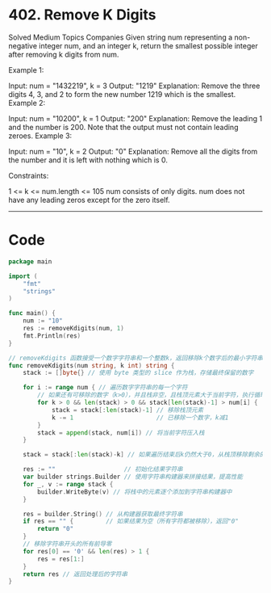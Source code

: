 # 402. Remove K Digits

Solved
Medium
Topics
Companies
Given string num representing a non-negative integer num, and an integer k, return the smallest possible integer after removing k digits from num.

Example 1:

Input: num = "1432219", k = 3
Output: "1219"
Explanation: Remove the three digits 4, 3, and 2 to form the new number 1219 which is the smallest.
Example 2:

Input: num = "10200", k = 1
Output: "200"
Explanation: Remove the leading 1 and the number is 200. Note that the output must not contain leading zeroes.
Example 3:

Input: num = "10", k = 2
Output: "0"
Explanation: Remove all the digits from the number and it is left with nothing which is 0.

Constraints:

1 <= k <= num.length <= 105
num consists of only digits.
num does not have any leading zeros except for the zero itself.

---

# Code

```go
package main

import (
	"fmt"
	"strings"
)

func main() {
	num := "10"
	res := removeKdigits(num, 1)
	fmt.Println(res)
}

// removeKdigits 函数接受一个数字字符串和一个整数k，返回移除k个数字后的最小字符串形式的数字。
func removeKdigits(num string, k int) string {
	stack := []byte{} // 使用 byte 类型的 slice 作为栈，存储最终保留的数字

	for i := range num { // 遍历数字字符串的每一个字符
		// 如果还有可移除的数字（k>0），并且栈非空，且栈顶元素大于当前字符，执行循环
		for k > 0 && len(stack) > 0 && stack[len(stack)-1] > num[i] {
			stack = stack[:len(stack)-1] // 移除栈顶元素
			k -= 1                       // 已移除一个数字，k减1
		}
		stack = append(stack, num[i]) // 将当前字符压入栈
	}

	stack = stack[:len(stack)-k] // 如果遍历结束后k仍然大于0，从栈顶移除剩余的k个元素

	res := ""                   // 初始化结果字符串
	var builder strings.Builder // 使用字符串构建器来拼接结果，提高性能
	for _, v := range stack {
		builder.WriteByte(v) // 将栈中的元素逐个添加到字符串构建器中
	}

	res = builder.String() // 从构建器获取最终字符串
	if res == "" {         // 如果结果为空（所有字符都被移除），返回"0"
		return "0"
	}
	// 移除字符串开头的所有前导零
	for res[0] == '0' && len(res) > 1 {
		res = res[1:]
	}
	return res // 返回处理后的字符串
}
```
